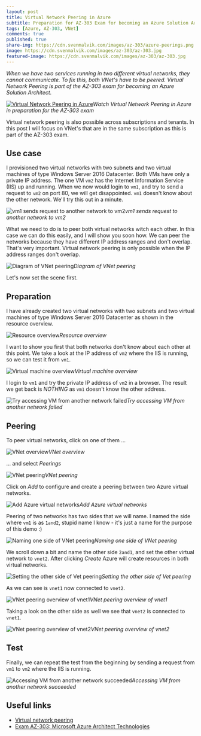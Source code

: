 ```yaml
---
layout: post
title: Virtual Network Peering in Azure
subtitle: Preparation for AZ-303 Exam for becoming an Azure Solution Architect - Virtual Network Peering
tags: [Azure, AZ-303, VNet]
comments: true
published: true
share-img: https://cdn.svenmalvik.com/images/az-303/azure-peerings.png
image: https://cdn.svenmalvik.com/images/az-303/az-303.jpg
featured-image: https://cdn.svenmalvik.com/images/az-303/az-303.jpg
---
```


*When we have two services running in two different virtual networks, they cannot communicate. To fix this, both VNet's have to be peered. Virtual Network Peering is part of the AZ-303 exam for becoming an Azure Solution Architect.*

[![Virtual Network Peering in Azure](https://cdn.svenmalvik.com/images/az-303/azure-peerings-yt.jpg "AZ-303: Virtual Network Peering in Azure")](https://www.youtube.com/watch?v=j_DCsXIPV_U)*Watch Virtual Network Peering in Azure in preparation for the AZ-303 exam*

Virtual network peering is also possible across subscriptions and tenants. In this post I will focus on VNet's that are in the same subscription as this is part of the AZ-303 exam.

## Use case

I provisioned two virtual networks with two subnets and two virtual machines of type Windows Server 2016 Datacenter. Both VMs have only a private IP address. The one VM `vm2` has the Internet Information Service (IIS) up and running. When we now would login to `vm1`, and try to send a request to `vm2` on port 80, we will get disappointed. `vm1` doesn't know about the other network. We'll try this out in a minute.

![vm1 sends request to another network to vm2](https://cdn.svenmalvik.com/images/az-303/az-303-peering-0.jpg)*vm1 sends request to another network to vm2*

What we need to do is to peer both virtual networks witch each other. In this case we can do this easily, and I will show you soon how. We can peer the networks because they have different IP address ranges and don't overlap. That's very important. Virtual network peering is only possible when the IP address ranges don't overlap.

![Diagram of VNet peering](https://cdn.svenmalvik.com/images/az-303/az-303-peering-1.jpg)*Diagram of VNet peering*

Let's now set the scene first.

## Preparation

I have already created two virtual networks with two subnets and two virtual machines of type Windows Server 2016 Datacenter as shown in the resource overview.

![Resource overview](https://cdn.svenmalvik.com/images/az-303/az-303-peering-2.jpg)*Resource overview*

I want to show you first that both networks don't know about each other at this point. We take a look at the IP address of `vm2` where the IIS is running, so we can test it from `vm1`.

![Virtual machine overview](https://cdn.svenmalvik.com/images/az-303/az-303-peering-3.jpg)*Virtual machine overview*

I login to `vm1` and try the private IP address of `vm2` in a browser. The result we get back is *NOTHING* as `vm1` doesn't know the other address.

![Try accessing VM from another network failed](https://cdn.svenmalvik.com/images/az-303/az-303-peering-4.jpg)*Try accessing VM from another network failed*

## Peering

To peer virtual networks, click on one of them ...

![VNet overview](https://cdn.svenmalvik.com/images/az-303/az-303-peering-5.jpg)*VNet overview*

... and select *Peerings*

![VNet peering](https://cdn.svenmalvik.com/images/az-303/az-303-peering-6.jpg)*VNet peering*

Click on *Add* to configure and create a peering between two Azure virtual networks.

![Add Azure virtual networks](https://cdn.svenmalvik.com/images/az-303/az-303-peering-7.jpg)*Add Azure virtual networks*

Peering of two networks has two sides that we will name. I named the side where `vm1` is as `1and2`, stupid name I know - it's just a name for the purpose of this demo :)

![Naming one side of VNet peering](https://cdn.svenmalvik.com/images/az-303/az-303-peering-8.jpg)*Naming one side of VNet peering*

We scroll down a bit and name the other side `2and1`, and set the other virtual network to `vnet2`. After clicking *Create* Azure will create resources in both virtual networks.

![Setting the other side of Vet peering](https://cdn.svenmalvik.com/images/az-303/az-303-peering-9.jpg)*Setting the other side of Vet peering*

As we can see is `vnet1` now connected to `vnet2`.

![VNet peering overview of vnet1](https://cdn.svenmalvik.com/images/az-303/az-303-peering-10.jpg)*VNet peering overview of vnet1*

Taking a look on the other side as well we see that `vnet2` is connected to `vnet1`.

![VNet peering overview of vnet2](https://cdn.svenmalvik.com/images/az-303/az-303-peering-11.jpg)*VNet peering overview of vnet2*

## Test

Finally, we can repeat the test from the beginning by sending a request from `vm1` to `vm2` where the IIS is running.

![Accessing VM from another network succeeded](https://cdn.svenmalvik.com/images/az-303/az-303-peering-12.jpg)*Accessing VM from another network succeeded*

## Useful links

- [Virtual network peering](https://docs.microsoft.com/en-us/azure/virtual-network/virtual-network-peering-overview?WT.mc_id=AZ-MVP-5004080)
- [Exam AZ-303: Microsoft Azure Architect Technologies](https://docs.microsoft.com/en-us/learn/certifications/exams/az-303?WT.mc_id=AZ-MVP-5004080)